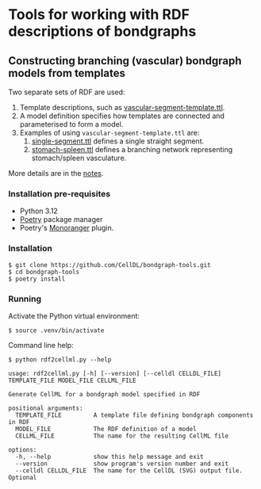# Tools for working with RDF descriptions of bondgraphs

## Constructing branching (vascular) bondgraph models from templates

Two separate sets of RDF are used:

1.  Template descriptions, such as [vascular-segment-template.ttl](./data/vascular-segment-template.ttl).
2.  A model definition specifies how templates are connected and parameterised to form a model. 
3.  Examples of using `vascular-segment-template.ttl` are:
    1.  [single-segment.ttl](./data/single-segment.ttl) defines a single straight segment.
    2.  [stomach-spleen.ttl](./data/stomach-spleen.ttl) defines a branching network representing stomach/spleen vasculature.

More details are in the [notes](./docs/Notes.md).

### Installation pre-requisites

* Python 3.12
* [Poetry](https://python-poetry.org/) package manager
* Poetry's [Monoranger](https://github.com/ag14774/poetry-monoranger-plugin) plugin.

### Installation

```
$ git clone https://github.com/CellDL/bondgraph-tools.git
$ cd bondgraph-tools
$ poetry install
```

### Running

Activate the Python virtual environment:
```
$ source .venv/bin/activate
```

Command line help:
```
$ python rdf2cellml.py --help

usage: rdf2cellml.py [-h] [--version] [--celldl CELLDL_FILE] TEMPLATE_FILE MODEL_FILE CELLML_FILE

Generate CellML for a bondgraph model specified in RDF

positional arguments:
  TEMPLATE_FILE         A template file defining bondgraph components in RDF
  MODEL_FILE            The RDF definition of a model
  CELLML_FILE           The name for the resulting CellML file

options:
  -h, --help            show this help message and exit
  --version             show program's version number and exit
  --celldl CELLDL_FILE  The name for the CellDL (SVG) output file. Optional
```
